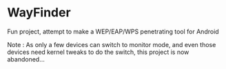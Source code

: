 # WayFinder
Fun project, attempt to make a WEP/EAP/WPS penetrating tool for Android

Note : As only a few devices can switch to monitor mode, and even those devices need kernel tweaks to do the switch, this project is now abandoned...
